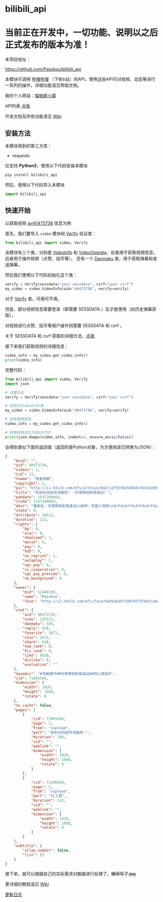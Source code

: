 bilibili_api
=

# 当前正在开发中，一切功能、说明以之后正式发布的版本为准！

本项目地址：

<https://github.com/Passkou/bilibili_api>

本模块可调用 [哔哩哔哩](https://www.bilibili.com) （下称b站）的API，使用这些API可对视频、动态等进行一系列的操作，详细功能请见帮助文档。

我的个人网站：[喵帕斯小窝](https://passkou.com)

API列表 [点我](https://github.com/Passkou/bilibili_api/blob/master/bilibili_api/src/api.json)

开发文档及所有功能请见 [Wiki](https://github.com/Passkou/bilibili_api/wiki)

安装方法
-
本模块用到的第三方库： 

+ requests

仅支持 **Python3**，使用以下代码安装本模块  

```cmd
pip install bilibili_api
```

然后，使用以下代码导入本模块

```python
import bilibili_api
```
    
快速开始
-
以获取视频 [av40473736](https://www.bilibili.com/av40473736) 信息为例

首先，我们要导入 `video` 模块和 [Verify](https://github.com/Passkou/bilibili_api/wiki/Verify%E7%B1%BB) 验证类：

```python
from bilibili_api import video, Verify
```

该模块有三个类，分别是 [VideoInfo](https://github.com/Passkou/bilibili_api/wiki/VideoInfo%E7%B1%BB) 和
[VideoOperate](https://github.com/Passkou/bilibili_api/wiki/VideoOperate%E7%B1%BB)，前者用于获取视频信息，后者用于操作视频（点赞、投币等）。
还有一个 [Danmaku](https://github.com/Passkou/bilibili_api/wiki/Danmaku%E7%B1%BB) 类，用于获取弹幕和发送弹幕。

然后我们使用以下代码初始化这个类：

```python
verify = Verify(sessdata="your sessdata", csrf="your csrf")
my_video = video.VideoInfo(aid="40473736", verify=verify)
```

对于 [Verify](https://github.com/Passkou/bilibili_api/wiki/Verify%E7%B1%BB) 类，可用可不用。

但是，部分视频信息需要登录（即需要 SESSDATA ）后才能使用（如历史弹幕获取）。

对视频进行点赞、投币等用户操作则需要 SESSDATA 和 csrf 。

关于 SESSDATA 和 csrf 获取的详细方法，[点我](https://github.com/Passkou/bilibili_api/wiki/SESSDATA%E5%92%8CCSRF%E8%8E%B7%E5%8F%96%E6%96%B9%E6%B3%95%EF%BC%88Chrome%E4%B8%BA%E4%BE%8B%EF%BC%89)

接下来我们获取视频的详细信息：

```python
video_info = my_video.get_video_info()
print(video_info)
```
    
完整代码：

```python
from bilibili_api import video, Verify
import json

# 设置验证
verify = Verify(sessdata="your sessdata", csrf="your csrf")

# 初始化VideoInfo类
my_video = video.VideoInfo(aid="40473736", verify=verify)

# 获取视频信息
video_info = my_video.get_video_info()

# 转换成格式化JSON并打印
print(json.dumps(video_info, indent=4, ensure_ascii=False))
```

会得到类似下面的返回值（返回的是Python对象，为方便阅读已转换为JSON）：

```json
{
	"bvid": "",
	"aid": 40473736,
	"videos": 2,
	"tid": 22,
	"tname": "鬼畜调教",
	"copyright": 1,
	"pic": "http://i1.hdslb.com/bfs/archive/0d2c12f55f6e54bb0e7bcb2e093d000208bca860.jpg",
	"title": "轮到日向给你洗脑啦！（天使降临到我身边）",
	"pubdate": 1547204664,
	"ctime": 1547204664,
	"desc": "番剧名：天使降临到我身边\nBGM：天国と地獄\nみやねみやねみやねみやねみやねみやねみやねみやねみやねみやねみやねみやねみやねみやねみやねみやねみやねみやねみやねみやねみやねみやねみやねみやねみやねみやねみやねみやねみやねみやね\n一集都给你做成鬼畜233",
	"state": 0,
	"attribute": 16512,
	"duration": 222,
	"rights": {
		"bp": 0,
		"elec": 0,
		"download": 1,
		"movie": 0,
		"pay": 0,
		"hd5": 0,
		"no_reprint": 1,
		"autoplay": 1,
		"ugc_pay": 0,
		"is_cooperation": 0,
		"ugc_pay_preview": 0,
		"no_background": 0
	},
	"owner": {
		"mid": 12440199,
		"name": "Passkou",
		"face": "http://i2.hdslb.com/bfs/face/0ad5abd97cb8f4575fbdfca847211f7df0f49cdb.jpg"
	},
	"stat": {
		"aid": 40473736,
		"view": 155513,
		"danmaku": 345,
		"reply": 439,
		"favorite": 3872,
		"coin": 2611,
		"share": 549,
		"now_rank": 0,
		"his_rank": 0,
		"like": 4550,
		"dislike": 0,
		"evaluation": ""
	},
	"dynamic": "#洗脑循环##天使降临到我身边##丧心病狂#",
	"cid": 71085394,
	"dimension": {
		"width": 1920,
		"height": 1080,
		"rotate": 0
	},
	"no_cache": false,
	"pages": [
		{
			"cid": 71085394,
			"page": 1,
			"from": "vupload",
			"part": "轮到日向给你洗脑啦！",
			"duration": 109,
			"vid": "",
			"weblink": "",
			"dimension": {
				"width": 1920,
				"height": 1080,
				"rotate": 0
			}
		},
		{
			"cid": 71206420,
			"page": 2,
			"from": "vupload",
			"part": "FL工程",
			"duration": 113,
			"vid": "",
			"weblink": "",
			"dimension": {
				"width": 1920,
				"height": 1080,
				"rotate": 0
			}
		}
	],
	"subtitle": {
		"allow_submit": false,
		"list": []
	}
}
```
    
接下来，就可以根据自己的实际需求对数据进行处理了。~~懒得写了.jpg~~
 
更详细的教程请见 [Wiki](https://github.com/Passkou/bilibili_api/wiki)

[更新日志](https://github.com/Passkou/bilibili_api/blob/master/changelog.md)
